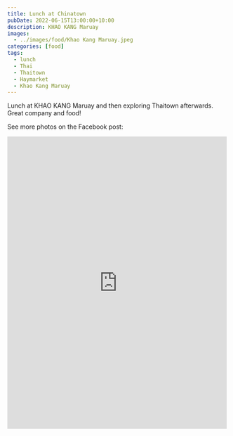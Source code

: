 ```yaml
---
title: Lunch at Chinatown
pubDate: 2022-06-15T13:00:00+10:00
description: KHAO KANG Maruay
images:
  - ../images/food/Khao Kang Maruay.jpeg
categories: [food]
tags:
  - lunch
  - Thai
  - Thaitown
  - Haymarket
  - Khao Kang Maruay
---
```


Lunch at KHAO KANG Maruay and then exploring Thaitown afterwards. Great company and food!

See more photos on the Facebook post:

<iframe src="https://www.facebook.com/plugins/post.php?href=https%3A%2F%2Fwww.facebook.com%2Fchris1.tham%2Fposts%2Fpfbid0A9LrjDsZSAKz8oqASryq5XHaSpA5ctLnHLGiB5Wvz3TaNtsDEtS9da1DZ9NpMBALl&show_text=true&width=500" width="500" height="665" style="border:none;overflow:hidden" scrolling="no" frameborder="0" allowfullscreen="true" allow="autoplay; clipboard-write; encrypted-media; picture-in-picture; web-share"></iframe>

